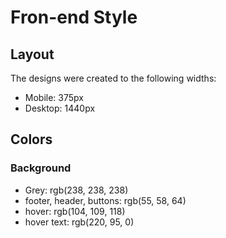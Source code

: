 # Fron-end Style

## Layout

The designs were created to the following widths:

- Mobile: 375px
- Desktop: 1440px

## Colors

### Background

- Grey: rgb(238, 238, 238)
- footer, header, buttons: rgb(55, 58, 64)
- hover: rgb(104, 109, 118)
- hover text: rgb(220, 95, 0)
